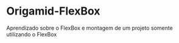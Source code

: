 # Origamid-FlexBox

Aprendizado sobre o FlexBox e montagem de um projeto somente utilizando o FlexBox
